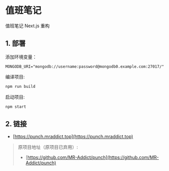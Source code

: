 # 值班笔记

值班笔记 Next.js 重构

## 1. 部署

添加环境变量：

```env
MONGODB_URI="mongodb://username:password@mongodb0.example.com:27017/"
```

编译项目:

```bash
npm run build
```

启动项目:

```bash
npm start
```

## 2. 链接

- [https://punch.mraddict.top](https://punch.mraddict.top)

> 原项目地址（原项目已弃用）:
>
> - [https://github.com/MR-Addict/punch](https://github.com/MR-Addict/punch)
